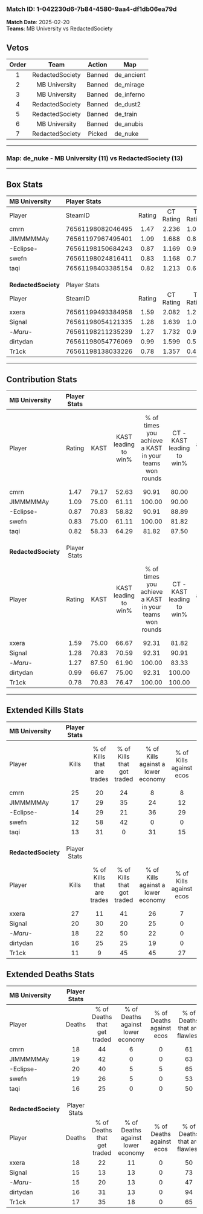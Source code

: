 ### Match ID: 1-042230d6-7b84-4580-9aa4-df1db06ea79d  
**Match Date**: 2025-02-20  
**Teams**: MB University vs RedactedSociety  

## Vetos  

| Order | Team | Action | Map |
| :---: | :--: | :----: | --- |
| 1 | RedactedSociety | Banned | de_ancient |
| 2 | MB University | Banned | de_mirage |
| 3 | MB University | Banned | de_inferno |
| 4 | RedactedSociety | Banned | de_dust2 |
| 5 | RedactedSociety | Banned | de_train |
| 6 | MB University | Banned | de_anubis |
| 7 | RedactedSociety | Picked | de_nuke |

---  

### **Map**: de_nuke - MB University (11) vs RedactedSociety (13)  
---  

## Box Stats  

| **MB University**   | Player Stats      |        |           |          |       |       |       |         |        |      |     |
| :- | :- | :-: | :-: | :-: | :-: | :-: | :-: | :-: | :-: | :-: | :-: |
| Player              | SteamID           | Rating | CT Rating | T Rating | KAST  |  ADR  | Kills | Assists | Deaths | K/D  | HS% |
| cmrn                | 76561198082046495 |  1.47  |   2.236   |  1.051   | 79.17 | 98.0  |  25   |    3    |   18   | 1.39 | 52  |
| JIMMMMMAy           | 76561197967495401 |  1.09  |   1.688   |  0.859   | 75.00 | 79.8  |  17   |    9    |   19   | 0.89 | 35  |
| -Eclipse-           | 76561198150684243 |  0.87  |   1.169   |  0.920   | 70.83 | 62.3  |  14   |    7    |   20   | 0.70 | 21  |
| swefn               | 76561198024816411 |  0.83  |   1.168   |  0.714   | 75.00 | 56.8  |  12   |    7    |   19   | 0.63 | 33  |
| taqi                | 76561198403385154 |  0.82  |   1.213   |  0.607   | 58.33 | 60.1  |  13   |    6    |   16   | 0.81 | 76  |
|                     |                   |        |           |          |       |       |       |         |        |      |     |
|                     |                   |        |           |          |       |       |       |         |        |      |     |
|                     |                   |        |           |          |       |       |       |         |        |      |     |
| **RedactedSociety** | Player Stats      |        |           |          |       |       |       |         |        |      |     |
| Player              | SteamID           | Rating | CT Rating | T Rating | KAST  |  ADR  | Kills | Assists | Deaths | K/D  | HS% |
| xxera               | 76561199493384958 |  1.59  |   2.082   |  1.274   | 75.00 | 117.0 |  27   |    8    |   18   | 1.50 | 66  |
| Signal              | 76561198054121335 |  1.28  |   1.639   |  1.022   | 70.83 | 91.9  |  20   |    6    |   15   | 1.33 | 35  |
| -_Maru_-            | 76561198211235239 |  1.27  |   1.732   |  0.935   | 87.50 | 74.6  |  18   |    3    |   15   | 1.20 | 50  |
| dirtydan            | 76561198054776069 |  0.99  |   1.599   |  0.599   | 66.67 | 63.2  |  16   |    4    |   16   | 1.00 | 31  |
| Tr1ck               | 76561198138033226 |  0.78  |   1.357   |  0.480   | 70.83 | 53.2  |  11   |    4    |   17   | 0.65 | 54  |
---  

## Contribution Stats  

| **MB University**   | Player Stats |       |                      |                                                        |                           |                                                             |                          |                                                            |
| :- | :-: | :-: | :-: | :-: | :-: | :-: | :-: | :-: |
| Player              |    Rating    | KAST  | KAST leading to win% | % of times you achieve a KAST in your teams won rounds | CT - KAST leading to win% | CT - % of times you achieve a KAST in your teams won rounds | T - KAST leading to win% | T - % of times you achieve a KAST in your teams won rounds |
| cmrn                |     1.47     | 79.17 |        52.63         |                         90.91                          |           80.00           |                            88.89                            |          22.22           |                           100.00                           |
| JIMMMMMAy           |     1.09     | 75.00 |        61.11         |                         100.00                         |           90.00           |                           100.00                            |          25.00           |                           100.00                           |
| -Eclipse-           |     0.87     | 70.83 |        58.82         |                         90.91                          |           88.89           |                            88.89                            |          25.00           |                           100.00                           |
| swefn               |     0.83     | 75.00 |        61.11         |                         100.00                         |           81.82           |                           100.00                            |          28.57           |                           100.00                           |
| taqi                |     0.82     | 58.33 |        64.29         |                         81.82                          |           87.50           |                            77.78                            |          33.33           |                           100.00                           |
|                     |              |       |                      |                                                        |                           |                                                             |                          |                                                            |
|                     |              |       |                      |                                                        |                           |                                                             |                          |                                                            |
|                     |              |       |                      |                                                        |                           |                                                             |                          |                                                            |
| **RedactedSociety** | Player Stats |       |                      |                                                        |                           |                                                             |                          |                                                            |
| Player              |    Rating    | KAST  | KAST leading to win% | % of times you achieve a KAST in your teams won rounds | CT - KAST leading to win% | CT - % of times you achieve a KAST in your teams won rounds | T - KAST leading to win% | T - % of times you achieve a KAST in your teams won rounds |
| xxera               |     1.59     | 75.00 |        66.67         |                         92.31                          |           81.82           |                            90.00                            |          42.86           |                           100.00                           |
| Signal              |     1.28     | 70.83 |        70.59         |                         92.31                          |           90.91           |                           100.00                            |          33.33           |                           66.67                            |
| -_Maru_-            |     1.27     | 87.50 |        61.90         |                         100.00                         |           83.33           |                           100.00                            |          33.33           |                           100.00                           |
| dirtydan            |     0.99     | 66.67 |        75.00         |                         92.31                          |          100.00           |                           100.00                            |          33.33           |                           66.67                            |
| Tr1ck               |     0.78     | 70.83 |        76.47         |                         100.00                         |          100.00           |                           100.00                            |          42.86           |                           100.00                           |
---  

## Extended Kills Stats  

| **MB University**   | Player Stats |                            |                            |                                    |                         |                              |                                 |                                       |                    |           |
| :- | :-: | :-: | :-: | :-: | :-: | :-: | :-: | :-: | :-: | :-: |
| Player              |    Kills     | % of Kills that are trades | % of Kills that got traded | % of Kills against a lower economy | % of Kills against ecos | % of Kills that are flawless | % of Kills that are close duels | % of Kills that are assisted by flash | Pistol Round Kills | AWP Kills |
| cmrn                |      25      |             20             |             24             |                 8                  |            8            |              64              |               12                |                   4                   |         3          |     0     |
| JIMMMMMAy           |      17      |             29             |             35             |                 24                 |           12            |              65              |                6                |                   6                   |         1          |     0     |
| -Eclipse-           |      14      |             29             |             21             |                 36                 |           29            |              64              |                0                |                   0                   |         0          |     7     |
| swefn               |      12      |             58             |             42             |                 0                  |            0            |              67              |                0                |                   8                   |         1          |     0     |
| taqi                |      13      |             31             |             0              |                 31                 |           15            |              69              |                8                |                   0                   |         1          |     0     |
|                     |              |                            |                            |                                    |                         |                              |                                 |                                       |                    |           |
|                     |              |                            |                            |                                    |                         |                              |                                 |                                       |                    |           |
|                     |              |                            |                            |                                    |                         |                              |                                 |                                       |                    |           |
| **RedactedSociety** | Player Stats |                            |                            |                                    |                         |                              |                                 |                                       |                    |           |
| Player              |    Kills     | % of Kills that are trades | % of Kills that got traded | % of Kills against a lower economy | % of Kills against ecos | % of Kills that are flawless | % of Kills that are close duels | % of Kills that are assisted by flash | Pistol Round Kills | AWP Kills |
| xxera               |      27      |             11             |             41             |                 26                 |            7            |              59              |                4                |                   0                   |         3          |     0     |
| Signal              |      20      |             30             |             20             |                 25                 |            0            |              65              |               10                |                   5                   |         2          |     0     |
| -_Maru_-            |      18      |             22             |             50             |                 22                 |            0            |              50              |                0                |                   0                   |         0          |     0     |
| dirtydan            |      16      |             25             |             25             |                 19                 |            0            |              69              |                6                |                   0                   |         1          |     9     |
| Tr1ck               |      11      |             9              |             45             |                 45                 |           27            |              45              |                0                |                   0                   |         1          |     0     |
## Extended Deaths Stats  

| **MB University**   | Player Stats |                             |                                   |                          |                               |                            |                           |               |
| :- | :-: | :-: | :-: | :-: | :-: | :-: | :-: | :-: |
| Player              |    Deaths    | % of Deaths that get traded | % of Deaths against lower economy | % of Deaths against ecos | % of Deaths that are flawless | % of Deaths that are close | % of Deaths while blinded | Deaths to AWP |
| cmrn                |      18      |             44              |                 6                 |            0             |              61               |             6              |             6             |       3       |
| JIMMMMMAy           |      19      |             42              |                 0                 |            0             |              63               |             0              |             0             |       1       |
| -Eclipse-           |      20      |             40              |                 5                 |            5             |              65               |             0              |             0             |       2       |
| swefn               |      19      |             26              |                 5                 |            0             |              53               |             5              |             0             |       2       |
| taqi                |      16      |             25              |                 0                 |            0             |              50               |             13             |             0             |       1       |
|                     |              |                             |                                   |                          |                               |                            |                           |               |
|                     |              |                             |                                   |                          |                               |                            |                           |               |
|                     |              |                             |                                   |                          |                               |                            |                           |               |
| **RedactedSociety** | Player Stats |                             |                                   |                          |                               |                            |                           |               |
| Player              |    Deaths    | % of Deaths that get traded | % of Deaths against lower economy | % of Deaths against ecos | % of Deaths that are flawless | % of Deaths that are close | % of Deaths while blinded | Deaths to AWP |
| xxera               |      18      |             22              |                11                 |            0             |              50               |             11             |             0             |       2       |
| Signal              |      15      |             13              |                13                 |            0             |              73               |             7              |             0             |       2       |
| -_Maru_-            |      15      |             20              |                13                 |            0             |              47               |             7              |            13             |       0       |
| dirtydan            |      16      |             31              |                13                 |            0             |              94               |             0              |             6             |       2       |
| Tr1ck               |      17      |             35              |                18                 |            0             |              65               |             6              |             0             |       1       |
